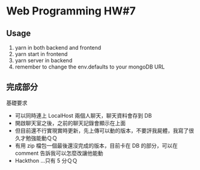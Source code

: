 # Web Programming HW#7

## Usage

1. yarn in both backend and frontend
2. yarn start in frontend
3. yarn server in backend
4. remember to change the env.defaults to your mongoDB URL

## 完成部分

基礎要求

- 可以同時連上 LocalHost 兩個人聊天，聊天資料會存到 DB
- 開啟聊天室之後，之前的聊天記錄會顯示在上面
- 但目前還不行實現實時更新，先上傳可以動的版本，不要評我屍體，我寫了很久才勉強能動ＱＱ
- 有用 zip 檔包一個最後還沒完成的版本，目前卡在 DB 的部分，可以在 comment 告訴我可以怎麼改讓他能動
- Hackthon ...只有 5 分ＱＱ
